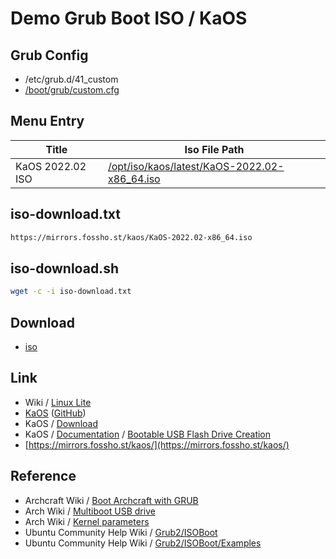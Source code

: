 

# Demo Grub Boot ISO / KaOS


## Grub Config

* /etc/grub.d/41_custom
* [/boot/grub/custom.cfg](custom.cfg)


## Menu Entry

| Title | Iso File Path |
| --- | --- |
| KaOS 2022.02 ISO | [/opt/iso/kaos/latest/KaOS-2022.02-x86_64.iso](https://mirrors.fossho.st/kaos/KaOS-2022.02-x86_64.iso) |


## iso-download.txt

``` sh
https://mirrors.fossho.st/kaos/KaOS-2022.02-x86_64.iso
```


## iso-download.sh

``` sh
wget -c -i iso-download.txt
```


## Download

* [iso](iso)


## Link

* Wiki / [Linux Lite](https://en.wikipedia.org/wiki/Linux_Lite)
* [KaOS](https://kaosx.us/) ([GitHub](https://github.com/KaOSx))
* KaOS / [Download](https://kaosx.us/pages/download/)
* KaOS / [Documentation](https://kaosx.us/docs/) / [Bootable USB Flash Drive Creation](https://kaosx.us/docs/usb_flash/)
* [https://mirrors.fossho.st/kaos/](https://mirrors.fossho.st/kaos/)


## Reference

* Archcraft Wiki / [Boot Archcraft with GRUB](https://wiki.archcraft.io/docs/boot-iso/boot-with-grub)
* Arch Wiki / [Multiboot USB drive](https://wiki.archlinux.org/title/Multiboot_USB_drive#Configuring_GRUB)
* Arch Wiki / [Kernel parameters](https://wiki.archlinux.org/title/Kernel_parameters#GRUB)
* Ubuntu Community Help Wiki / [Grub2/ISOBoot](https://help.ubuntu.com/community/Grub2/ISOBoot)
* Ubuntu Community Help Wiki / [Grub2/ISOBoot/Examples](https://help.ubuntu.com/community/Grub2/ISOBoot/Examples)
